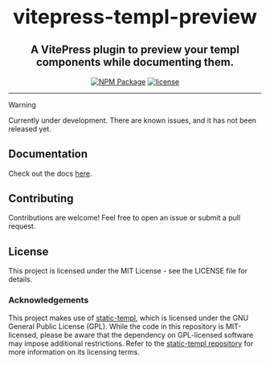 <h1 align="center" style="font-size: 2.5rem;">vitepress-templ-preview</h1>
<h2 align="center">A VitePress plugin to preview your templ components while documenting them.</h2>
<p align="center">
    <a href="https://www.npmjs.com/package/vitepress-templ-preview" target="_blank"><img src="https://img.shields.io/npm/v/vite-templ-preview.svg?style=flat" alt="NPM Package" /></a>
    <a href="https://github.com/indaco/vitepress-templ-preview/blob/main/LICENSE" target="_blank">
        <img src="https://img.shields.io/badge/license-mit-blue?style=flat-square&logo=none" alt="license" />
    </a>
</p>

<hr />

> [!WARNING]
> Currently under development. There are known issues, and it has not been released yet.

## Documentation

Check out the docs [here](https://vitepress-templ-preview.indaco.dev).

## Contributing

Contributions are welcome! Feel free to open an issue or submit a pull request.

## License

This project is licensed under the MIT License - see the LICENSE file for details.

### Acknowledgements

This project makes use of [static-templ](https://github.com/nokacper24/static-templ), which is licensed under the GNU General Public License (GPL). While the code in this repository is MIT-licensed, please be aware that the dependency on GPL-licensed software may impose additional restrictions. Refer to the [static-templ repository](https://github.com/nokacper24/static-templ) for more information on its licensing terms.
